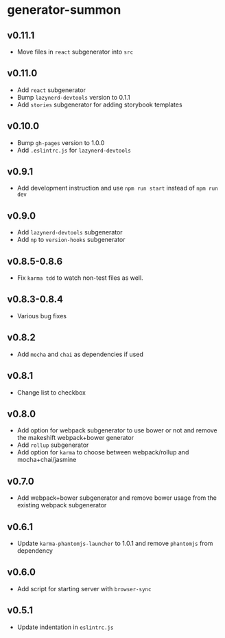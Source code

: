 # generator-summon

## v0.11.1
- Move files in `react` subgenerator into `src`

## v0.11.0
- Add `react` subgenerator
- Bump `lazynerd-devtools` version to 0.1.1
- Add `stories` subgenerator for adding storybook templates

## v0.10.0
- Bump `gh-pages` version to 1.0.0
- Add `.eslintrc.js` for `lazynerd-devtools`

## v0.9.1
- Add development instruction and use `npm run start` instead of `npm run dev`

## v0.9.0
- Add `lazynerd-devtools` subgenerator
- Add `np` to `version-hooks` subgenerator

## v0.8.5-0.8.6
- Fix `karma tdd` to watch non-test files as well.

## v0.8.3-0.8.4
- Various bug fixes

## v0.8.2
- Add `mocha` and `chai` as dependencies if used

## v0.8.1
- Change list to checkbox

## v0.8.0
- Add option for webpack subgenerator to use bower or not and remove the makeshift webpack+bower generator
- Add `rollup` subgenerator
- Add option for `karma` to choose between webpack/rollup and mocha+chai/jasmine

## v0.7.0
- Add webpack+bower subgenerator and remove bower usage from the existing webpack subgenerator

## v0.6.1
- Update `karma-phantomjs-launcher` to 1.0.1 and remove `phantomjs` from dependency

## v0.6.0
- Add script for starting server with `browser-sync`

## v0.5.1
- Update indentation in `eslintrc.js`